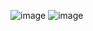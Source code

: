 ![image](https://github.com/Nur-Adnan/picture_in_picture_raw_javaScript/assets/56475820/aa05feab-5810-4e03-b644-1dccaff89b0c)
![image](https://user-images.githubusercontent.com/56475820/227719127-1b4e1242-dce5-4887-85df-3a9481e070ec.png)
